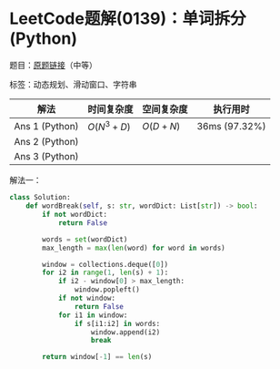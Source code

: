 # LeetCode题解(0139)：单词拆分(Python)

题目：[原题链接](https://leetcode-cn.com/problems/word-break/)（中等）

标签：动态规划、滑动窗口、字符串

| 解法           | 时间复杂度 | 空间复杂度 | 执行用时      |
| -------------- | ---------- | ---------- | ------------- |
| Ans 1 (Python) | $O(N^3+D)$ | $O(D+N)$   | 36ms (97.32%) |
| Ans 2 (Python) |            |            |               |
| Ans 3 (Python) |            |            |               |

解法一：

```python
class Solution:
    def wordBreak(self, s: str, wordDict: List[str]) -> bool:
        if not wordDict:
            return False

        words = set(wordDict)
        max_length = max(len(word) for word in words)

        window = collections.deque([0])
        for i2 in range(1, len(s) + 1):
            if i2 - window[0] > max_length:
                window.popleft()
            if not window:
                return False
            for i1 in window:
                if s[i1:i2] in words:
                    window.append(i2)
                    break

        return window[-1] == len(s)
```

